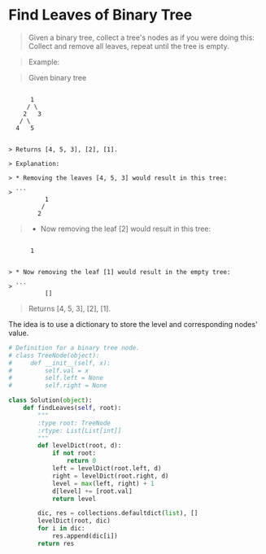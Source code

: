# Find Leaves of Binary Tree

> Given a binary tree, collect a tree's nodes as if you were doing this: Collect and remove all leaves, repeat until the tree is empty.

> Example:

> Given binary tree 

> ```
          1
         / \
        2   3
       / \     
      4   5    
```

> Returns [4, 5, 3], [2], [1].

> Explanation:

> * Removing the leaves [4, 5, 3] would result in this tree:

> ```
          1
         / 
        2          
```

> * Now removing the leaf [2] would result in this tree:

> ```
          1          
```

> * Now removing the leaf [1] would result in the empty tree:

> ```
          []         
```

> Returns [4, 5, 3], [2], [1].

The idea is to use a dictionary to store the level and corresponding nodes' value.

```Python
# Definition for a binary tree node.
# class TreeNode(object):
#     def __init__(self, x):
#         self.val = x
#         self.left = None
#         self.right = None

class Solution(object):
    def findLeaves(self, root):
        """
        :type root: TreeNode
        :rtype: List[List[int]]
        """
        def levelDict(root, d):
            if not root:
                return 0
            left = levelDict(root.left, d)
            right = levelDict(root.right, d)
            level = max(left, right) + 1
            d[level] += [root.val]
            return level

        dic, res = collections.defaultdict(list), []
        levelDict(root, dic)
        for i in dic:
            res.append(dic[i])
        return res
```
